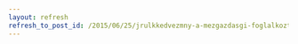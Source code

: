 ```yaml
---
layout: refresh
refresh_to_post_id: /2015/06/25/jrulkkedvezmny-a-mezgazdasgi-foglalkoztats-utn
---
```

